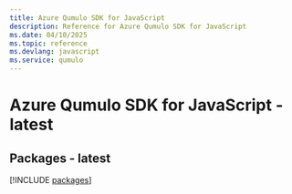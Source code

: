 ```yaml
---
title: Azure Qumulo SDK for JavaScript
description: Reference for Azure Qumulo SDK for JavaScript
ms.date: 04/10/2025
ms.topic: reference
ms.devlang: javascript
ms.service: qumulo
---
```

# Azure Qumulo SDK for JavaScript - latest
## Packages - latest
[!INCLUDE [packages](qumulo-index.md)]